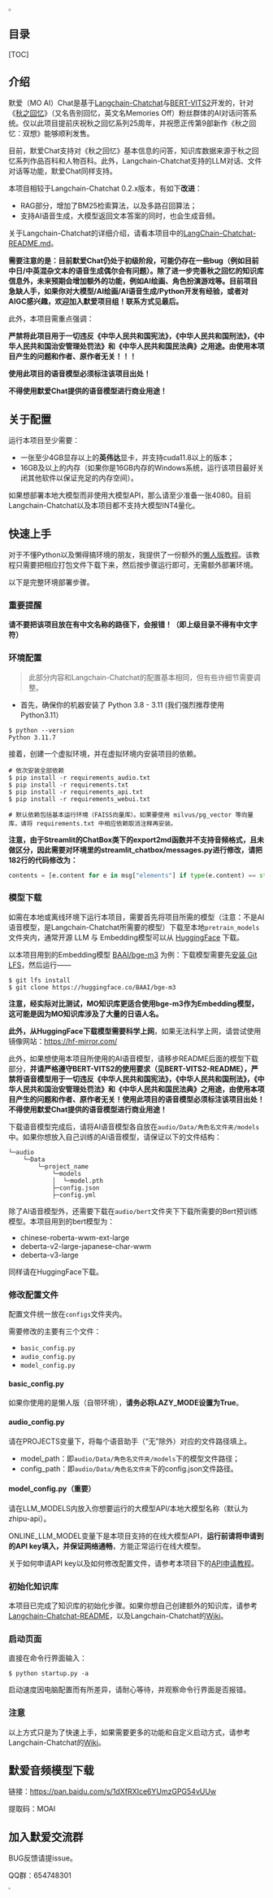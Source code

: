 <img src="./img/moai.png" style="zoom:30%;" />

## 目录

[TOC]

## 介绍

默爱（MO AI）Chat是基于[Langchain-Chatchat](https://github.com/chatchat-space/Langchain-Chatchat)与[BERT-VITS2](https://github.com/fishaudio/Bert-VITS2)开发的，针对《[秋之回忆](https://baike.baidu.com/item/%E7%A7%8B%E4%B9%8B%E5%9B%9E%E5%BF%86/647392)》（又名告别回忆，英文名Memories Off）粉丝群体的AI对话问答系统。仅以此项目提前庆祝秋之回忆系列25周年，并祝愿正传第9部新作《秋之回忆：双想》能够顺利发售。

目前，默爱Chat支持对《秋之回忆》基本信息的问答，知识库数据来源于秋之回忆系列作品百科和人物百科。此外，Langchain-Chatchat支持的LLM对话、文件对话等功能，默爱Chat同样支持。

本项目相较于Langchain-Chatchat 0.2.x版本，有如下**改进**：

- RAG部分，增加了BM25检索算法，以及多路召回算法；
- 支持AI语音生成，大模型返回文本答案的同时，也会生成音频。

关于Langchain-Chatchat的详细介绍，请看本项目中的[LangChain-Chatchat-README.md](LangChain-Chatchat-README.md)。

**需要注意的是：目前默爱Chat仍处于初级阶段，可能仍存在一些bug（例如目前中日/中英混杂文本的语音生成偶尔会有问题）。除了进一步完善秋之回忆的知识库信息外，未来预期会增加额外的功能，例如AI绘画、角色扮演游戏等。目前项目急缺人手，如果你对大模型/AI绘画/AI语音生成/Python开发有经验，或者对AIGC感兴趣，欢迎加入默爱项目组！联系方式见最后。**

此外，本项目需重点强调：

**严禁将此项目用于一切违反《中华人民共和国宪法》，《中华人民共和国刑法》，《中华人民共和国治安管理处罚法》和《中华人民共和国民法典》之用途。由使用本项目产生的问题和作者、原作者无关！！！**

**使用此项目的语音模型必须标注该项目出处！**

**不得使用默爱Chat提供的语音模型进行商业用途！**

## 关于配置

运行本项目至少需要：

- 一张至少4GB显存以上的**英伟达**显卡，并支持cuda11.8以上的版本；
- 16GB及以上的内存（如果你是16GB内存的Windows系统，运行该项目最好关闭其他软件以保证充足的内存空间）。

如果想部署本地大模型而非使用大模型API，那么请至少准备一张4080。目前Langchain-Chatchat以及本项目都不支持大模型INT4量化。

## 快速上手

对于不懂Python以及懒得搞环境的朋友，我提供了一份额外的[懒人版教程](懒人版教程.pdf)。该教程只需要把相应打包文件下载下来，然后按步骤运行即可，无需额外部署环境。

以下是完整环境部署步骤。

### 重要提醒

**请不要把该项目放在有中文名称的路径下，会报错！（即上级目录不得有中文字符）**

### 环境配置

> 此部分内容和Langchain-Chatchat的配置基本相同，但有些许细节需要调整。

+ 首先，确保你的机器安装了 Python 3.8 - 3.11 (我们强烈推荐使用 Python3.11）

```
$ python --version
Python 3.11.7
```

接着，创建一个虚拟环境，并在虚拟环境内安装项目的依赖。

```shell
# 依次安装全部依赖
$ pip install -r requirements_audio.txt
$ pip install -r requirements.txt 
$ pip install -r requirements_api.txt
$ pip install -r requirements_webui.txt  

# 默认依赖包括基本运行环境（FAISS向量库）。如果要使用 milvus/pg_vector 等向量库，请将 requirements.txt 中相应依赖取消注释再安装。
```

**注意，由于Streamlit的ChatBox类下的export2md函数并不支持音频格式，且未做区分，因此需要对环境里的streamlit_chatbox/messages.py进行修改，请把182行的代码修改为：**

```python
contents = [e.content for e in msg["elements"] if type(e.content) == str]
```

### 模型下载

如需在本地或离线环境下运行本项目，需要首先将项目所需的模型（注意：不是AI语音模型，是Langchain-Chatchat所需要的模型）下载至本地`pretrain_models`文件夹内，通常开源 LLM 与 Embedding模型可以从 [HuggingFace](https://huggingface.co/models) 下载。

以本项目用到的Embedding模型 [BAAI/bge-m3](https://huggingface.co/BAAI/bge-m3) 为例：下载模型需要先[安装 Git LFS](https://docs.github.com/zh/repositories/working-with-files/managing-large-files/installing-git-large-file-storage)，然后运行——

```Shell
$ git lfs install
$ git clone https://huggingface.co/BAAI/bge-m3
```

**注意，经实际对比测试，MO知识库更适合使用bge-m3作为Embedding模型，这可能是因为MO知识库涉及了大量的日语人名。**

**此外，从HuggingFace下载模型需要科学上网**，如果无法科学上网，请尝试使用镜像网站：https://hf-mirror.com/

此外，如果想使用本项目所使用的AI语音模型，请移步README后面的模型下载部分，**并请严格遵守BERT-VITS2的使用要求（见BERT-VITS2-README），严禁将语音模型用于一切违反《中华人民共和国宪法》，《中华人民共和国刑法》，《中华人民共和国治安管理处罚法》和《中华人民共和国民法典》之用途，由使用本项目产生的问题和作者、原作者无关！使用此项目的语音模型必须标注该项目出处！不得使用默爱Chat提供的语音模型进行商业用途！**

下载语音模型完成后，请将AI语音模型各自放在`audio/Data/角色名文件夹/models`中。如果你想放入自己训练的AI语音模型，请保证以下的文件结构：

```
└─audio
    └─Data
    	└─project_name
    		└─models
    		│  └─model.pth
        	├─config.json
        	├─config.yml
```

除了AI语音模型外，还需要下载在`audio/bert`文件夹下下载所需要的Bert预训练模型。本项目用到的bert模型为：

- chinese-roberta-wwm-ext-large
- deberta-v2-large-japanese-char-wwm
- deberta-v3-large

同样请在HuggingFace下载。

### 修改配置文件

配置文件统一放在`configs`文件夹内。

需要修改的主要有三个文件：

- `basic_config.py`
- `audio_config.py`
- `model_config.py`

#### basic_config.py

如果你使用的是懒人版（自带环境），**请务必将LAZY_MODE设置为True**。

#### audio_config.py

请在PROJECTS变量下，将每个语音助手（“无”除外）对应的文件路径填上。

- model_path：即`audio/Data/角色名文件夹/models`下的模型文件路径；
- config_path：即`audio/Data/角色名文件夹`下的config.json文件路径。

#### model_config.py（重要）

请在LLM_MODELS内放入你想要运行的大模型API/本地大模型名称（默认为zhipu-api）。

ONLINE_LLM_MODEL变量下是本项目支持的在线大模型API，**运行前请将申请到的API key填入，并保证网络通畅**，方能正常运行在线大模型。

关于如何申请API key以及如何修改配置文件，请参考本项目下的[API申请教程](zhipu-api申请教程.md)。

### 初始化知识库

本项目已完成了知识库的初始化步骤。如果你想自己创建额外的知识库，请参考[Langchain-Chatchat-README](LangChain-Chatchat-README.md)，以及Langchain-Chatchat的[Wiki](https://github.com/chatchat-space/Langchain-Chatchat/wiki/)。

### 启动页面

直接在命令行界面输入：

```shell
$ python startup.py -a
```

启动速度因电脑配置而有所差异，请耐心等待，并观察命令行界面是否报错。

### 注意

以上方式只是为了快速上手，如果需要更多的功能和自定义启动方式，请参考Langchain-Chatchat的[Wiki](https://github.com/chatchat-space/Langchain-Chatchat/wiki/)。

## 默爱音频模型下载

链接：https://pan.baidu.com/s/1dXfRXIce6YUmzGPG54vUUw 

提取码：MOAI 

## 加入默爱交流群

BUG反馈请提issue。

QQ群：654748301

<img src="./img/1710676266226_temp_qrcode_share_9993.png" style="zoom: 25%;" />















